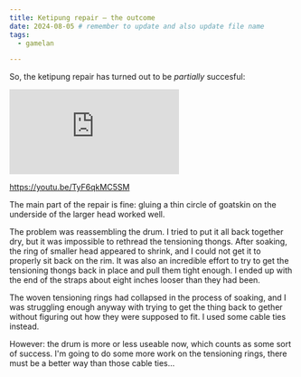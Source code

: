 ```yaml
---
title: Ketipung repair – the outcome
date: 2024-08-05 # remember to update and also update file name
tags: 
  - gamelan

---
```


So, the ketipung repair has turned out to be _partially_ succesful:

<iframe class="youtube-video" src="https://www.youtube.com/embed/TyF6qkMC5SM" title="YouTube video player" frameBorder="0" allow="accelerometer; autoplay; clipboard-write; encrypted-media; gyroscope; picture-in-picture; web-share" referrerpolicy="strict-origin-when-cross-origin" allowFullScreen></iframe>

https://youtu.be/TyF6qkMC5SM

The main part of the repair is fine: gluing a thin circle of goatskin on the underside of the larger head worked well.

The problem was reassembling the drum. I tried to put it all back together dry, but it was impossible to rethread the tensioning thongs. After soaking, the ring of smaller head appeared to shrink, and I could not get it to properly sit back on the rim. It was also an incredible effort to try to get the tensioning thongs back in place and pull them tight enough. I ended up with the end of the straps about eight inches looser than they had been.

The woven tensioning rings had collapsed in the process of soaking, and I was struggling enough anyway with trying to get the thing back to gether without figuring out how they were supposed to fit. I used some cable ties instead.

However: the drum is more or less useable now, which counts as some sort of success. I'm going to do some more work on the tensioning rings, there must be a better way than those cable ties…




